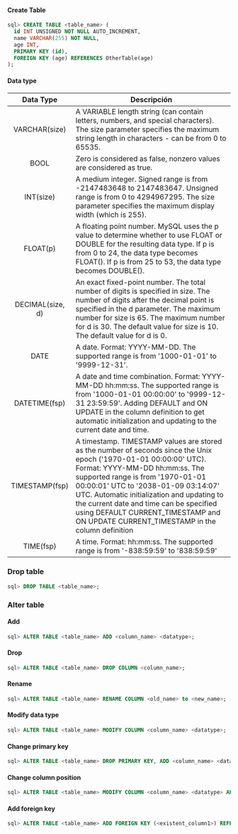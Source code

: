 #### Create Table
```sql
sql> CREATE TABLE <table_name> (
  id INT UNSIGNED NOT NULL AUTO_INCREMENT,
  name VARCHAR(255) NOT NULL,
  age INT,
  PRIMARY KEY (id),
  FOREIGN KEY (age) REFERENCES OtherTable(age)
);
```

#### Data type
| Data Type | Descripción |
|:--------:|-------------|
| VARCHAR(size) | A VARIABLE length string (can contain letters, numbers, and special characters). The size parameter specifies the maximum string length in characters - can be from 0 to 65535. |
| BOOL | Zero is considered as false, nonzero values are considered as true. |
| INT(size) | A medium integer. Signed range is from -2147483648 to 2147483647. Unsigned range is from 0 to 4294967295. The size parameter specifies the maximum display width (which is 255). |
| FLOAT(p) | A floating point number. MySQL uses the p value to determine whether to use FLOAT or DOUBLE for the resulting data type. If p is from 0 to 24, the data type becomes FLOAT(). If p is from 25 to 53, the data type becomes DOUBLE(). |
| DECIMAL(size, d) | An exact fixed-point number. The total number of digits is specified in size. The number of digits after the decimal point is specified in the d parameter. The maximum number for size is 65. The maximum number for d is 30. The default value for size is 10. The default value for d is 0. |
| DATE | A date. Format: YYYY-MM-DD. The supported range is from '1000-01-01' to '9999-12-31'. |
| DATETIME(fsp) | A date and time combination. Format: YYYY-MM-DD hh:mm:ss. The supported range is from '1000-01-01 00:00:00' to '9999-12-31 23:59:59'. Adding DEFAULT and ON UPDATE in the column definition to get automatic initialization and updating to the current date and time. |
| TIMESTAMP(fsp) | A timestamp. TIMESTAMP values are stored as the number of seconds since the Unix epoch ('1970-01-01 00:00:00' UTC). Format: YYYY-MM-DD hh:mm:ss. The supported range is from '1970-01-01 00:00:01' UTC to '2038-01-09 03:14:07' UTC. Automatic initialization and updating to the current date and time can be specified using DEFAULT CURRENT_TIMESTAMP and ON UPDATE CURRENT_TIMESTAMP in the column definition |
| TIME(fsp) | A time. Format: hh:mm:ss. The supported range is from '-838:59:59' to '838:59:59' | |

### Drop table
```sql
sql> DROP TABLE <table_name>;
```

### Alter table
#### Add
```sql
sql> ALTER TABLE <table_name> ADD <column_name> <datatype>;
```
#### Drop
```sql
sql> ALTER TABLE <table_name> DROP COLUMN <column_name>;
```
#### Rename
```sql
sql> ALTER TABLE <table_name> RENAME COLUMN <old_name> to <new_name>;
```
#### Modify data type
```sql
sql> ALTER TABLE <table_name> MODIFY COLUMN <column_name> <datatype>;
```
#### Change primary key
```sql
sql> ALTER TABLE <table_name> DROP PRIMARY KEY, ADD <column_name> <datatype> PRIMARY KEY;
```
#### Change column position
```sql
sql> ALTER TABLE <table_name> MODIFY COLUMN <column_name> <datatype> AFTER <other_column_name>;
```
#### Add foreign key
```sql
sql> ALTER TABLE <table_name> ADD FOREIGN KEY (<existent_column1>) REFERENCES <other_table_name_existent>(<column1>);
```